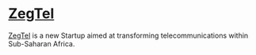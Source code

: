 # [ZegTel](http://zegtel.com/)

[ZegTel](http://zegtel.com/) is a new Startup aimed at transforming telecommunications within Sub-Saharan Africa.
